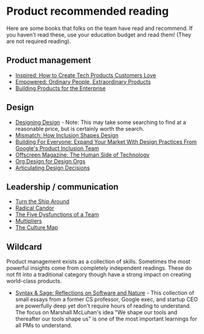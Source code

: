 # Product recommended reading

Here are some books that folks on the team have read and recommend. If you haven't read these, use your education budget and read them! (They are not required reading).

## Product management

- [Inspired: How to Create Tech Products Customers Love](https://www.amazon.com/INSPIRED-Create-Tech-Products-Customers-dp-1119387507/dp/1119387507/)
- [Empowered: Ordinary People, Extraordinary Products](https://www.amazon.com/EMPOWERED-Ordinary-Extraordinary-Products-Silicon/dp/111969129X/)
- [Building Products for the Enterprise](https://www.amazon.com/Building-Products-Enterprise-Management-Software/dp/1492024783)

## Design

- [Designing Design](https://www.lars-mueller-publishers.com/designing-design) - Note: This may take some searching to find at a reasonable price, but is certainly worth the search.
- [Mismatch: How Inclusion Shapes Design](https://www.amazon.com/Mismatch-Inclusion-Simplicity-Technology-Business/dp/0262038889/ref=tmm_hrd_swatch_0)
- [Building For Everyone: Expand Your Market With Design Practices From Google's Product Inclusion Team](https://www.amazon.com/Building-Everyone-Practices-Googles-Inclusion/dp/1119646227/ref=tmm_hrd_swatch_0?_encoding=UTF8&qid=1626752142&sr=1-1)
- [Offscreen Magazine: The Human Side of Technology](https://www.offscreenmag.com/)
- [Org Design for Design Orgs](https://www.amazon.com/Org-Design-Orgs-Building-House/dp/1491938404)
- [Articulating Design Decisions](https://www.amazon.com/Articulating-Design-Decisions-Communicate-Stakeholders/dp/1491921560)

## Leadership / communication

- [Turn the Ship Around](https://www.amazon.com/Turn-Ship-Around-Turning-Followers/dp/1591846404/)
- [Radical Candor](https://www.radicalcandor.com/the-book/)
- [The Five Dysfunctions of a Team](https://www.amazon.com/Five-Dysfunctions-Team-Leadership-Fable/dp/0787960756)
- [Multipliers](https://www.amazon.com/Multipliers-Revised-Updated-Leaders-Everyone/dp/0062663070/)
- [The Culture Map](https://erinmeyer.com/books/the-culture-map/)

## Wildcard

Product management exists as a collection of skills. Sometimes the most powerful insights come from completely independent readings. These do not fit into a traditional category though have a strong impact on creating world-class products.

- [Syntax & Sage: Reflections on Software and Nature](https://www.amazon.com/Syntax-Sage-Reflections-Software-Nature/dp/0692563636/ref=sr_1_3?dchild=1&keywords=syntax+and+sage&qid=1626752467&sr=8-3) - This collection of small essays from a former CS professor, Google exec, and startup CEO are powerfully deep yet don't require hours of reading to understand. The focus on Marshall McLuhan's idea "We shape our tools and thereafter our tools shape us" is one of the most important learnings for all PMs to understand.
